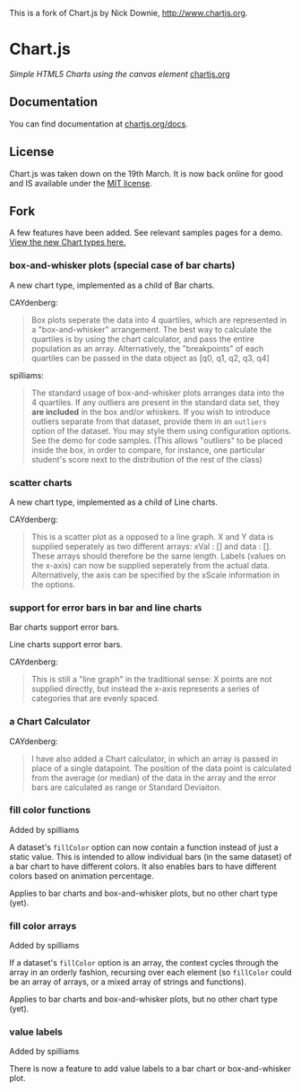 This is a fork of Chart.js by Nick Downie, http://www.chartjs.org.

Chart.js
=======
*Simple HTML5 Charts using the canvas element* [chartjs.org](http://www.chartjs.org)

Documentation
-------
You can find documentation at [chartjs.org/docs](http://www.chartjs.org/docs).

License
-------
Chart.js was taken down on the 19th March. It is now back online for good and IS available under the [MIT license](http://opensource.org/licenses/MIT).

Fork
-------

A few features have been added. See relevant samples pages for a demo. [View the new Chart types here.](http://www.caseyy.org/code/a-stem-fork-of-chart-js/)

### box-and-whisker plots (special case of bar charts)

A new chart type, implemented as a child of Bar charts.

CAYdenberg:

> Box plots seperate the data into 4 quartiles, which are represented
> in a "box-and-whisker" arrangement. The best way to calculate the quartiles is by 
> using the chart calculator, and pass the entire population as an array. Alternatively, 
> the "breakpoints" of each quartiles can be passed in the data object as [q0, q1, q2, q3, q4]

spilliams:

> The standard usage of box-and-whisker plots arranges data into the 4 quartiles. If any outliers are present in the standard data set, they **are included** in the box and/or whiskers.
> If you wish to introduce outliers separate from that dataset, provide them in an `outliers` option of the dataset. You may style them using configuration options. See the demo for code samples.
> (This allows "outliers" to be placed inside the box, in order to compare, for instance, one particular student's score next to the distribution of the rest of the class)

### scatter charts

A new chart type, implemented as a child of Line charts.

CAYdenberg:

> This is a scatter plot as a opposed to a line graph. X and Y data is 
> supplied seperately as two different arrays: xVal : [] and data : []. These arrays 
> should therefore be the same length. Labels (values on the x-axis) can now be supplied
> seperately from the actual data. Alternatively, the axis can be specified by the xScale
> information in the options.

### support for error bars in bar and line charts

Bar charts support error bars.

Line charts support error bars.

CAYdenberg:

> This is still a "line graph" in the
> traditional sense: X points are not supplied directly, but instead the x-axis
> represents a series of categories that are evenly spaced.

### a Chart Calculator

CAYdenberg:

> I have also added a Chart calculator, in 
> which an array is passed in place of a single datapoint. The position of 
> the data point is calculated from the average (or median) of the data in 
> the array and the error bars are calculated as range or Standard 
> Deviaiton.

### fill color functions

Added by spilliams

A dataset's `fillColor` option can now contain a function instead of just a static value. This is intended to allow individual bars (in the same dataset) of a bar chart to have different colors. It also enables bars to have different colors based on animation percentage.

Applies to bar charts and box-and-whisker plots, but no other chart type (yet).

### fill color arrays

Added by spilliams

If a dataset's `fillColor` option is an array, the context cycles through the array in an orderly fashion, recursing over each element (so `fillColor` could be an array of arrays, or a mixed array of strings and functions).

Applies to bar charts and box-and-whisker plots, but no other chart type (yet).

### value labels

Added by spilliams

There is now a feature to add value labels to a bar chart or box-and-whisker plot.

